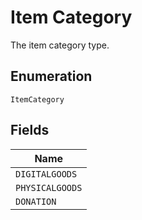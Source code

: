 
# Item Category

The item category type.

## Enumeration

`ItemCategory`

## Fields

| Name |
|  --- |
| `DIGITALGOODS` |
| `PHYSICALGOODS` |
| `DONATION` |

